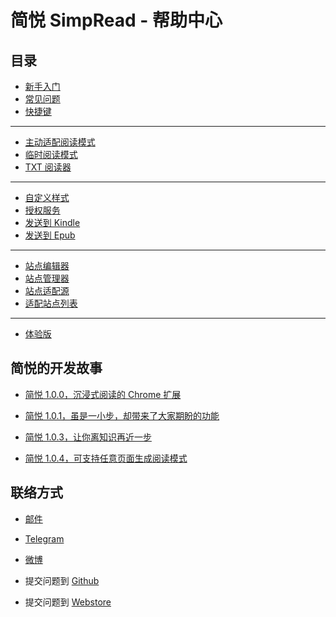 简悦 SimpRead - 帮助中心
=======

目录
---

- [新手入门](https://github.com/Kenshin/simpread/wiki/入门指南（-操作指引-）)
- [常见问题](https://github.com/Kenshin/simpread/wiki/faq)
- [快捷键](https://github.com/Kenshin/simpread/wiki/%E5%BF%AB%E6%8D%B7%E9%94%AE)

***

- [主动适配阅读模式](https://github.com/Kenshin/simpread/wiki/%E4%B8%BB%E5%8A%A8%E9%80%82%E9%85%8D%E9%98%85%E8%AF%BB%E6%A8%A1%E5%BC%8F)
- [临时阅读模式](https://github.com/Kenshin/simpread/wiki/临时阅读模式)
- [TXT 阅读器](https://github.com/Kenshin/simpread/wiki/TXT-%E9%98%85%E8%AF%BB%E5%99%A8)

***

- [自定义样式](https://github.com/Kenshin/simpread/wiki/%E8%87%AA%E5%AE%9A%E4%B9%89%E6%A0%B7%E5%BC%8F)
- [授权服务](https://github.com/Kenshin/simpread/wiki/%E6%8E%88%E6%9D%83%E6%9C%8D%E5%8A%A1)
- [发送到 Kindle](https://github.com/Kenshin/simpread/wiki/%E5%8F%91%E9%80%81%E5%88%B0-Kindle)
- [发送到 Epub](https://github.com/Kenshin/simpread/wiki/%E5%8F%91%E9%80%81%E5%88%B0-Kindle)

***

- [站点编辑器](https://github.com/Kenshin/simpread/wiki/%E7%AB%99%E7%82%B9%E7%BC%96%E8%BE%91%E5%99%A8)
- [站点管理器](https://github.com/Kenshin/simpread/wiki/%E7%AB%99%E7%82%B9%E7%AE%A1%E7%90%86%E5%99%A8)
- [站点适配源](https://github.com/Kenshin/simpread/wiki/%E7%AB%99%E7%82%B9%E9%80%82%E9%85%8D%E6%BA%90)
- [适配站点列表](https://github.com/Kenshin/simpread/wiki/%E9%80%82%E9%85%8D%E7%AB%99%E7%82%B9%E5%88%97%E8%A1%A8)

***

- [体验版](https://github.com/Kenshin/simpread/wiki/%E6%B5%8B%E8%AF%95%E7%89%88)

简悦的开发故事
---
- [简悦 1.0.0，沉浸式阅读的 Chrome 扩展](https://sspai.com/post/39491)

- [简悦 1.0.1，虽是一小步，却带来了大家期盼的功能](https://sspai.com/post/39831)

- [简悦 1.0.3，让你离知识再近一步](https://sspai.com/post/40754)

- [简悦 1.0.4，可支持任意页面生成阅读模式](https://sspai.com/post/41454)

联络方式
---

- [邮件](kenshin@ksria.com)

- [Telegram](https://t.me/simpread)
- [微博](http://weibo.com/23784148)
- 提交问题到 [Github](https://github.com/Kenshin/simpread/issues/new)
- 提交问题到 [Webstore](https://chrome.google.com/webstore/detail/simpread-reader-view/ijllcpnolfcooahcekpamkbidhejabll/support)